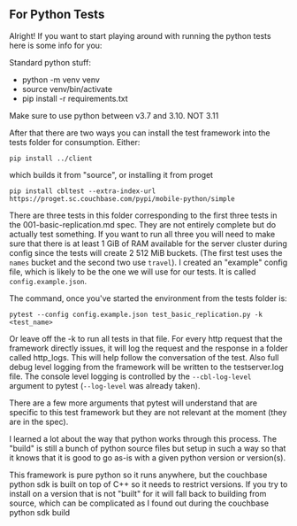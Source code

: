 ## For Python Tests

Alright!  If you want to start playing around with running the python tests
here is some info for you:

Standard python stuff:

* python -m venv venv
* source venv/bin/activate
* pip install -r requirements.txt

Make sure to use python between v3.7 and 3.10.  NOT 3.11

After that there are two ways you can install the test framework into the tests
folder for consumption.  Either:

`pip install ../client`

which builds it from "source", or installing it from proget

`pip install cbltest --extra-index-url https://proget.sc.couchbase.com/pypi/mobile-python/simple`

There are three tests in this folder corresponding to the first three
tests in the 001-basic-replication.md spec. They are not entirely complete
but do actually test something.  If you want to run all three you will need
to make sure that there is at least 1 GiB of RAM available for the server
cluster during config since the tests will create 2 512 MiB buckets.
(The first test uses the `names` bucket and the second two use `travel`).
I created an "example" config file, which is likely to  be the one we will use
for our tests.  It is called `config.example.json`.

The command, once you've started the environment from the tests folder is:

`pytest --config config.example.json test_basic_replication.py -k <test_name>`

Or leave off the -k to run all tests in that file.  For every http request that
the framework directly issues, it will log the request and the response in a
folder called http_logs. This will help follow the conversation of the test.
Also full debug level logging from the framework will be written to the
testserver.log file.  The console level logging is controlled by the
`--cbl-log-level` argument to pytest (`--log-level` was already taken).

There are a few more arguments that pytest will understand that are specific to
this test framework but they are not relevant at the moment (they are in the
spec).

I learned a lot about the way that python works through this process.  The
"build" is still a bunch of python source files but setup in such a way so that
it knows that it is good to go as-is with a given python version or version(s).

This framework is pure python so it runs anywhere, but the couchbase python sdk
is built on top of C++ so it needs to restrict versions.  If you try to install
on a version that is not "built" for it will fall back to building from source,
which can be complicated as I found out during the couchbase python sdk build
